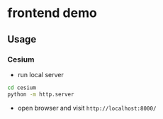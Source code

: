 # frontend demo

## Usage

### Cesium

- run local server

```bash
cd cesium
python -m http.server
```

- open browser and visit `http://localhost:8000/`
